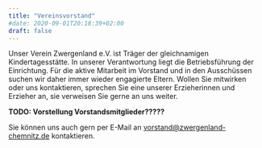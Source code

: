 ```yaml
---
title: "Vereinsvorstand"
#date: 2020-09-01T20:18:39+02:00
draft: false
---
```


Unser Verein Zwergenland e.V. ist Träger der gleichnamigen Kindertagesstätte. In unserer Verantwortung liegt die Betriebsführung der Einrichtung. Für die aktive Mitarbeit im Vorstand und in den Ausschüssen suchen wir daher immer wieder engagierte Eltern. Wollen Sie mitwirken oder uns kontaktieren, sprechen Sie eine unserer Erzieherinnen und Erzieher an, sie verweisen Sie gerne an uns weiter.

**TODO: Vorstellung Vorstandsmitglieder?????**

Sie können uns auch gern per E-Mail an vorstand@zwergenland-chemnitz.de kontaktieren.
